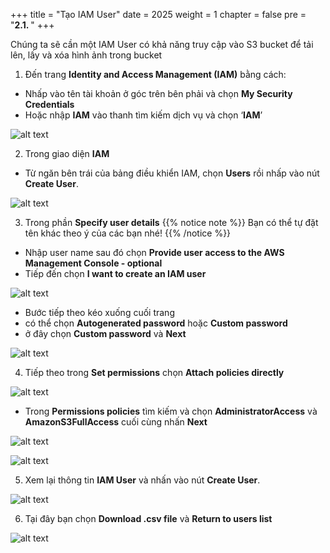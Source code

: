 +++
title = "Tạo IAM User"
date = 2025
weight = 1
chapter = false
pre = "<b>2.1. </b>"
+++

Chúng ta sẽ cần một IAM User có khả năng truy cập vào S3 bucket để tải lên, lấy và xóa hình ảnh trong bucket

1. Đến trang **Identity and Access Management (IAM)** bằng cách:
- Nhấp vào tên tài khoản ở góc trên bên phải và chọn **My Security Credentials**
- Hoặc nhập **IAM** vào thanh tìm kiếm dịch vụ và chọn ‘**IAM**’

![alt text](/images/2-Preparation/2-1-1.png)

2. Trong giao diện **IAM**
- Từ ngăn bên trái của bảng điều khiển IAM, chọn **Users** rồi nhấp vào nút **Create User**.


![alt text](/images/2-Preparation/2-1-2.png)

3. Trong phần **Specify user details**
{{% notice note %}}
Bạn có thể tự đặt tên khác theo ý của các bạn nhé!
{{% /notice %}}
- Nhập user name sau đó chọn **Provide user access to the AWS Management Console - optional** 
- Tiếp đến chọn **I want to create an IAM user**

![alt text](/images/2-Preparation/2-1-3.png)

- Bước tiếp theo kéo xuống cuối trang 
- có thể chọn **Autogenerated password** hoặc **Custom password** 
- ở đây chọn **Custom password**  và **Next**

![alt text](/images/2-Preparation/2-1-4.png)

4. Tiếp theo trong **Set permissions** chọn **Attach policies directly**

![alt text](/images/2-Preparation/2-1-5.png)

- Trong **Permissions policies** tìm kiếm và chọn **AdministratorAccess** và **AmazonS3FullAccess** cuối cùng nhấn **Next**

![alt text](/images/2-Preparation/2-1-6.png)

![alt text](/images/2-Preparation/2-1-7.png)

5. Xem lại thông tin **IAM User** và nhấn vào nút **Create User**.
   
![alt text](/images/2-Preparation/2-1-8.png)

6. Tại đây bạn chọn **Download .csv file** và **Return to users list**

![alt text](/images/2-Preparation/2-1-9.png)

